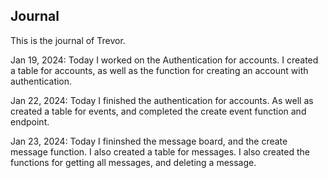 ## Journal
This is the journal of Trevor.

Jan 19, 2024:
Today I worked on the Authentication for accounts. I created a table for accounts, as well as the function for creating an account with authentication.

Jan 22, 2024:
Today I finished the authentication for accounts. As well as created a table for events, and completed the create event function and endpoint.

Jan 23, 2024:
Today I fininshed the message board, and the create message function. I also created a table for messages.
I also created the functions for getting all messages, and deleting a message.
